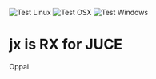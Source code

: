![Test Linux](https://github.com/SachiSakurane/jx/workflows/Test%20Linux/badge.svg)
![Test OSX](https://github.com/SachiSakurane/jx/workflows/Test%20OSX/badge.svg)
![Test Windows](https://github.com/SachiSakurane/jx/workflows/Test%20Windows/badge.svg)

# jx is RX for JUCE
Oppai
